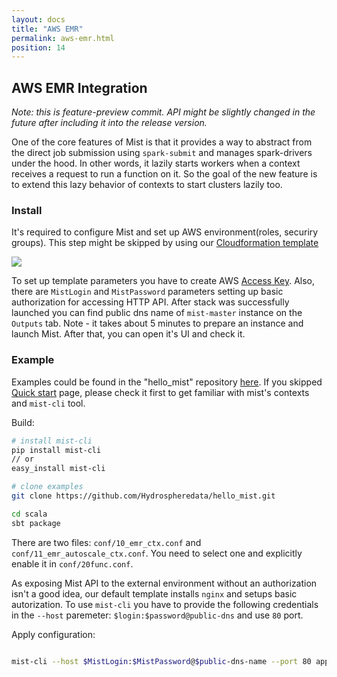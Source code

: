 ```yaml
---
layout: docs
title: "AWS EMR"
permalink: aws-emr.html
position: 14
---
```


## AWS EMR Integration

*Note: this is feature-preview commit.
API might be slightly changed in the future after including it into the release version.*

One of the core features of Mist is that it provides a way to abstract from the direct job submission using `spark-submit`
and manages spark-drivers under the hood. In other words, it lazily starts workers when
a context receives a request to run a function on it.
So the goal of the new feature is to extend this lazy behavior of contexts to start clusters lazily too.

### Install

It's required to configure Mist and set up AWS environment(roles, securiry groups).
This step might be skipped by using our [Cloudformation template](https://s3.eu-central-1.amazonaws.com/hydrosphere-cloudformation/mist-template.json)

<a href="https://console.aws.amazon.com/cloudformation/home?#/stacks/new?stackName=mist&templateURL=https://s3.eu-central-1.amazonaws.com/hydrosphere-cloudformation/mist-template.json">
  <img src="/mist-docs/img/cloudformation-launch-stack.png"/>
</a>

To set up template parameters you have to create AWS [Access Key](https://docs.aws.amazon.com/general/latest/gr/aws-sec-cred-types.html#access-keys-and-secret-access-keys).
Also, there are `MistLogin` and `MistPassword` parameters setting up basic authorization for accessing HTTP API.
After stack was successfully launched you can find public dns name of `mist-master` instance on the `Outputs` tab.
Note - it takes about 5 minutes to prepare an instance and launch Mist. After that, you can open it's UI and check it.

### Example

Examples could be found in the "hello_mist" repository [here](https://github.com/Hydrospheredata/hello_mist/tree/master/scala).
If you skipped [Quick start](/mist-docs/quick_start.html) page, please check it first to get familiar with mist's contexts and `mist-cli` tool.

Build:
```sh
# install mist-cli
pip install mist-cli
// or
easy_install mist-cli

# clone examples
git clone https://github.com/Hydrospheredata/hello_mist.git

cd scala
sbt package
```

There are two files: `conf/10_emr_ctx.conf` and `conf/11_emr_autoscale_ctx.conf`.
You need to select one and explicitly enable it in `conf/20func.conf`.

As exposing Mist API to the external environment without an authorization isn't a good idea, our default template
installs `nginx` and setups basic autorization.
To use `mist-cli` you have to provide the following credentials in the `--host` paremeter: `$login:$password@public-dns` and use `80` port.

Apply configuration:
```sh

mist-cli --host $MistLogin:$MistPassword@$public-dns-name --port 80 apply -f conf
```
